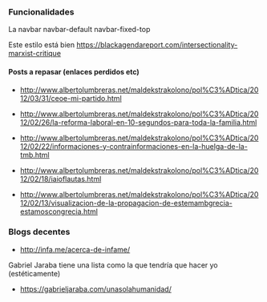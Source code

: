 ### Funcionalidades

La   navbar  navbar-default navbar-fixed-top

Este estilo está bien
https://blackagendareport.com/intersectionality-marxist-critique
  
#### Posts a repasar (enlaces perdidos etc)

* http://www.albertolumbreras.net/maldekstrakolono/pol%C3%ADtica/2012/03/31/ceoe-mi-partido.html

* http://www.albertolumbreras.net/maldekstrakolono/pol%C3%ADtica/2012/02/26/la-reforma-laboral-en-10-segundos-para-toda-la-familia.html

* http://www.albertolumbreras.net/maldekstrakolono/pol%C3%ADtica/2012/02/22/informaciones-y-contrainformaciones-en-la-huelga-de-la-tmb.html

* http://www.albertolumbreras.net/maldekstrakolono/pol%C3%ADtica/2012/02/18/iaioflautas.html

* http://www.albertolumbreras.net/maldekstrakolono/pol%C3%ADtica/2012/02/13/visualizacion-de-la-propagacion-de-estemambgrecia-estamoscongrecia.html


### Blogs decentes

* http://infa.me/acerca-de-infame/

Gabriel Jaraba tiene una lista como la que tendría que hacer yo (estéticamente)

* https://gabrieljaraba.com/unasolahumanidad/
